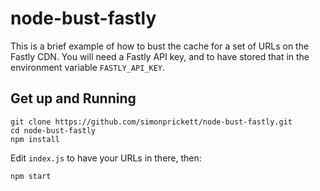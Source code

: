 # node-bust-fastly

This is a brief example of how to bust the cache for a set of URLs on the Fastly CDN.  You will need a Fastly API key, and to have stored that in the environment variable `FASTLY_API_KEY`.

## Get up and Running

```
git clone https://github.com/simonprickett/node-bust-fastly.git
cd node-bust-fastly
npm install
```

Edit `index.js` to have your URLs in there, then:

```
npm start
```
